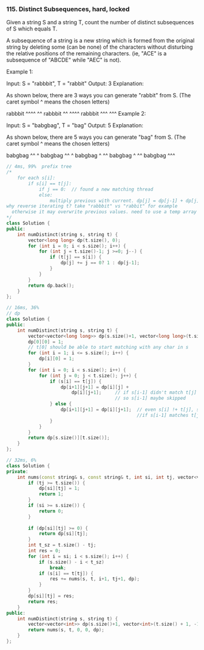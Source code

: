 ### 115. Distinct Subsequences, hard, locked
Given a string S and a string T, count the number of distinct subsequences of S which equals T.

A subsequence of a string is a new string which is formed from the original string by deleting some (can be none) of the characters without disturbing the relative positions of the remaining characters. (ie, "ACE" is a subsequence of "ABCDE" while "AEC" is not).

Example 1:

Input: S = "rabbbit", T = "rabbit"
Output: 3
Explanation:

As shown below, there are 3 ways you can generate "rabbit" from S.
(The caret symbol ^ means the chosen letters)

rabbbit
^^^^ ^^
rabbbit
^^ ^^^^
rabbbit
^^^ ^^^
Example 2:

Input: S = "babgbag", T = "bag"
Output: 5
Explanation:

As shown below, there are 5 ways you can generate "bag" from S.
(The caret symbol ^ means the chosen letters)

babgbag
^^ ^
babgbag
^^    ^
babgbag
^    ^^
babgbag
  ^  ^^
babgbag
    ^^^
```c++
// 4ms, 99%  prefix tree
/*
    for each s[i]:
        if s[i] == t[j]:
            if j == 0:  // found a new matching thread
            else:
                multiply previous with current. dp[j] = dp[j-1] + dp[j]
why reverse iterating t? take "rabbbit" vs "rabbit" for example
  otherwise it may overwrite previous values. need to use a temp array to store current values
*/
class Solution {
public:
    int numDistinct(string s, string t) {
        vector<long long> dp(t.size(), 0);
        for (int i = 0; i < s.size(); i++) {
            for (int j = t.size()-1; j >=0; j--) {
                if (t[j] == s[i]) {
                    dp[j] += j == 0? 1 : dp[j-1];
                }
            }
        }
        return dp.back();
    }
};

// 16ms, 36%
// dp
class Solution {
public:
    int numDistinct(string s, string t) {
        vector<vector<long long>> dp(s.size()+1, vector<long long>(t.size()+1, 0));
        dp[0][0] = 1;
        // t[0] should be able to start matching with any char in s
        for (int i = 1; i <= s.size(); i++) {
            dp[i][0] = 1;
        }
        for (int i = 0; i < s.size(); i++) {
            for (int j = 0; j < t.size(); j++) {
                if (s[i] == t[j]) {
                    dp[i+1][j+1] = dp[i][j] +
                        dp[i][j+1];     // if s[i-1] didn't match t[j] but s[i-2] matched t[j-1]
                                        // so s[i-1] maybe skipped
                } else {
                    dp[i+1][j+1] = dp[i][j+1];  // even s[i] !+ t[j], still need to carry on
                                                //if s[i-1] matches t[j], so s[i] maybe skipped
                }
            }
        }
        return dp[s.size()][t.size()];
    }
};

// 32ms, 6%
class Solution {
private:
    int nums(const string& s, const string& t, int si, int tj, vector<vector<int>>& dp) {
        if (tj >= t.size()) {
            dp[si][tj] = 1;
            return 1;
        }
        if (si >= s.size()) {
            return 0;
        }
        
        if (dp[si][tj] >= 0) {
            return dp[si][tj];
        }
        int t_sz = t.size() - tj;
        int res = 0;
        for (int i = si; i < s.size(); i++) {
            if (s.size() - i < t_sz)
                break;
            if (s[i] == t[tj]) {
                res += nums(s, t, i+1, tj+1, dp);
            }
        }
        dp[si][tj] = res;
        return res;
    }
public:
    int numDistinct(string s, string t) {
        vector<vector<int>> dp(s.size()+1, vector<int>(t.size() + 1, -1));
        return nums(s, t, 0, 0, dp);
    }
};
```